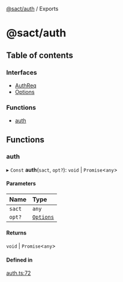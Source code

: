 [@sact/auth](README.md) / Exports

# @sact/auth

## Table of contents

### Interfaces

- [AuthReq](interfaces/AuthReq.md)
- [Options](interfaces/Options.md)

### Functions

- [auth](modules.md#auth)

## Functions

### auth

▸ `Const` **auth**(`sact`, `opt?`): `void` \| `Promise`<`any`\>

#### Parameters

| Name | Type |
| :------ | :------ |
| `sact` | `any` |
| `opt?` | [`Options`](interfaces/Options.md) |

#### Returns

`void` \| `Promise`<`any`\>

#### Defined in

[auth.ts:72](https://github.com/mattiasewers/sact/blob/982c487/packages/auth/src/auth.ts#L72)
